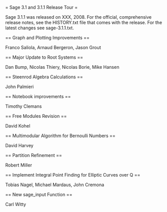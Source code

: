 = Sage 3.1 and 3.1.1 Release Tour =

Sage 3.1.1 was released on XXX, 2008. For the official, comprehensive release notes, see the HISTORY.txt file that comes with the release. For the latest changes see sage-3.1.1.txt. 

== Graph and Plotting Improvements ==

Franco Saliola, Arnaud Bergeron, Jason Grout

== Major Update to Root Systems ==

Dan Bump, Nicolas Thiery, Nicolas Borie, Mike Hansen

== Steenrod Algebra Calculations ==

John Palmieri

== Notebook improvements ==

Timothy Clemans

== Free Modules Revision ==

David Kohel

== Multimodular Algorithm for Bernoulli Numbers ==

David Harvey

== Partition Refinement ==

Robert Miller

== Implement Integral Point Finding for Elliptic Curves over Q ==

Tobias Nagel, Michael Mardaus, John Cremona

== New sage_input Function ==

Carl Witty
